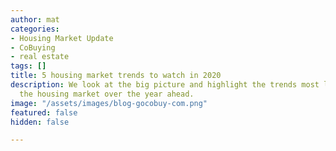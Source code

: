 ```yaml
---
author: mat
categories:
- Housing Market Update
- CoBuying
- real estate
tags: []
title: 5 housing market trends to watch in 2020
description: We look at the big picture and highlight the trends most likely to shape
  the housing market over the year ahead.
image: "/assets/images/blog-gocobuy-com.png"
featured: false
hidden: false

---
```

